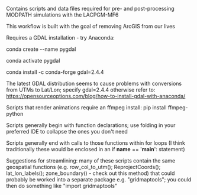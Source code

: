 Contains scripts and data files required for pre- and post-processing MODPATH simulations with the LACPGM-MF6

This workflow is built with the goal of removing ArcGIS from our lives 

Requires a GDAL installation - try Anaconda:

conda create --name pygdal

conda activate pygdal

conda install -c conda-forge gdal=2.4.4

The latest GDAL distribution seems to cause problems with conversions from UTMs to Lat/Lon; specify gdal=2.4.4
otherwise refer to:
https://opensourceoptions.com/blog/how-to-install-gdal-with-anaconda/

Scripts that render animations require an ffmpeg install:
pip install ffmpeg-python

Scripts generally begin with function declarations; use folding in your preferred IDE to collapse the ones you don't need

Scripts generally end with calls to those functions within for loops (I think traditionally these would be enclosed in an if __name__ == '__main__': statement)

Suggestions for streamlining: many of these scripts contain the same geospatial functions (e.g. row_col_to_utm(); ReprojectCoords(); lat_lon_labels(); zone_boundary() - check out this method) that could probably be worked into a separate package e.g. "gridmaptools"; you could then do something like "import gridmaptools"
